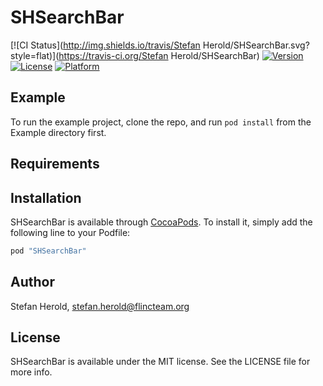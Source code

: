 # SHSearchBar

[![CI Status](http://img.shields.io/travis/Stefan Herold/SHSearchBar.svg?style=flat)](https://travis-ci.org/Stefan Herold/SHSearchBar)
[![Version](https://img.shields.io/cocoapods/v/SHSearchBar.svg?style=flat)](http://cocoapods.org/pods/SHSearchBar)
[![License](https://img.shields.io/cocoapods/l/SHSearchBar.svg?style=flat)](http://cocoapods.org/pods/SHSearchBar)
[![Platform](https://img.shields.io/cocoapods/p/SHSearchBar.svg?style=flat)](http://cocoapods.org/pods/SHSearchBar)

## Example

To run the example project, clone the repo, and run `pod install` from the Example directory first.

## Requirements

## Installation

SHSearchBar is available through [CocoaPods](http://cocoapods.org). To install
it, simply add the following line to your Podfile:

```ruby
pod "SHSearchBar"
```

## Author

Stefan Herold, stefan.herold@flincteam.org

## License

SHSearchBar is available under the MIT license. See the LICENSE file for more info.

